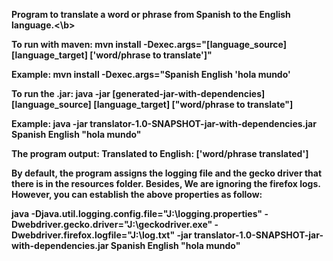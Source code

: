 <b>Program to translate a word or phrase from Spanish to the English language.<\b>

To run with maven:
mvn install -Dexec.args="[language_source] [language_target] ['word/phrase to translate']"

Example:
mvn install -Dexec.args="Spanish English 'hola mundo'

To run the .jar:
java -jar [generated-jar-with-dependencies] [language_source] [language_target] ["word/phrase to translate"]

Example:
java -jar translator-1.0-SNAPSHOT-jar-with-dependencies.jar Spanish English "hola mundo"

The program output:
Translated to English: ['word/phrase translated']

By default, the program assigns the logging file and the gecko driver that there is in the resources folder.
Besides, We are ignoring the firefox logs. However, you can establish the above properties as follow:

java -Djava.util.logging.config.file="J:\logging.properties" -Dwebdriver.gecko.driver="J:\geckodriver.exe" -Dwebdriver.firefox.logfile="J:\log.txt" -jar translator-1.0-SNAPSHOT-jar-with-dependencies.jar Spanish English "hola mundo"




